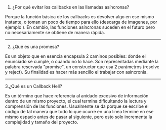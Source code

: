 1. ¿Por qué evitar los callbacks en las llamadas asíncronas?

Porque la función básica de los callbacks es devolver algo en ese mismo instante, o toman un poco de tiempo para
ello (descarga de imagenes, por ejemplo ). En cambio, las funciones asíncronas suceden en el futuro pero no necesariamente
se obtiene de manera rápida.

---

2. ¿Qué es una promesa?

Es un objeto que en esencia encapsula 2 caminos posibles: donde el enunciado se cumple, o cuando no lo hace.
Son representadas mediante la palabra reservada "promise", un constructor que usa 2 parámetros (resolve y reject).
Su finalidad es hacer más sencillo el trabajar con asincronía.

---

3.¿Qué es un Callback Hell?

Es un término que hace referencia al anidado excesivo de información dentro de un mismo proyecto, el cual
termina dificultando la lectura y comprensión de las funciones. Usualmente se da porque se escribe el código
de tal manera que todo lo que ocurre en una línea termine en ese mismo espacio antes de pasar al siguiente, pero
esto solo incrementa la complejidad y tamaño del proyecto.
